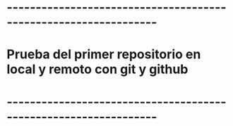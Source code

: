# ----------------------------------------------------------------
# Prueba del primer repositorio en local y remoto con git y github 
# ----------------------------------------------------------------

